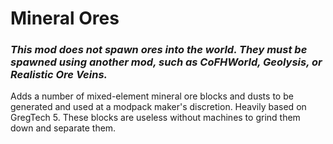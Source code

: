 # Mineral Ores

### ***This mod does not spawn ores into the world. They must be spawned using another mod, such as CoFHWorld, Geolysis, or Realistic Ore Veins.***

Adds a number of mixed-element mineral ore blocks and dusts to be generated and used at a modpack maker's discretion. Heavily based on GregTech 5. These blocks are useless without machines to grind them down and separate them.
